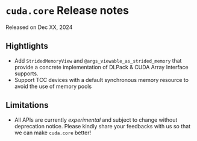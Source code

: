 # `cuda.core` Release notes

Released on Dec XX, 2024

## Hightlights
- Add `StridedMemoryView` and `@args_viewable_as_strided_memory` that provide a concrete
  implementation of DLPack & CUDA Array Interface supports.
- Support TCC devices with a default synchronous memory resource to avoid the use of memory pools

## Limitations

- All APIs are currently *experimental* and subject to change without deprecation notice.
  Please kindly share your feedbacks with us so that we can make `cuda.core` better!
